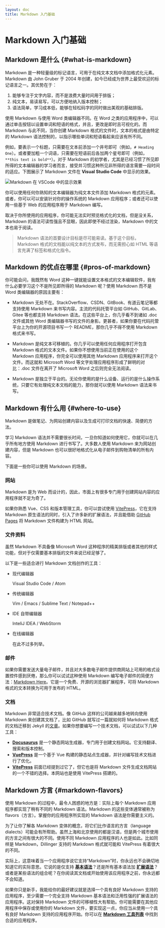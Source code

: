 ```yaml
---
layout: doc
title: Markdown 入门基础
---
```

# Markdown 入门基础

## Markdown 是什么 {#what-is-markdown}

Markdown 是一种轻量级的标记语言，可用于在纯文本文档中添加格式化元素。Markdown 由 John Gruber 于 2004 年创建，如今已经成为世界上最受欢迎的标记语言之一。其优势在于：

1. 能够专注于文字内容，而不是浪费大量时间用于排版；
2. 纯文本，易读易写，可以方便地纳入版本控制；
3. 语法简单，学习成本低，能够在轻松码字的同时做出美观的基础排版。

使用 Markdown 与使用 Word 类编辑器不同。在 Word 之类的应用程序中，可以通过单击按钮以设置单词和短语的格式，并且，更改是即时且可视化的。而 Markdown 与此不同，当你创建 Markdown 格式的文件时，文本的格式是由特定的 Markdown 语法控制的，以指示哪些单词和短语看起来应该有所不同。

例如，要表示一个标题，只需要在文本前添加一个井号即可（例如，`# Heading One`）。或者要加粗一个词语，只需要在短语前后各加两个星号即可（例如，`**this text is bold**`）。对于 Markdown 的初学者，尤其是已经习惯了所见即所得的文本编辑器的学习者而言，接受并习惯这种所见非所得的语言需要一段时间的适应。下图展示了 Markdown 文件在 **Visual Studio Code** 中显示的效果。

![Markdown 在 VSCode 中的显示效果][img:markdown-in-vscode]

你可以使用任何你熟知的文本编辑器为纯文本文件添加 Markdown 格式的元素。或者，你可以可以安装针对你的操作系统的 Markdown 应用程序；或者还可以使用一些基于 Web 的应用程序用于 Markdown 编写。

取决于你所使用的应用程序，你可能无法实时预览格式化的文档，但是没关系，Markdown 的语法可读性强且不显眼，因此即使不经过渲染，Markdown 中的文本也易于阅读。

> Markdown 语法的首要设计目标是尽可能易读。基于这个目标，Markdown 格式的文档能以纯文本的方式发布，而无需担心如 HTML 等语言充满了标签和格式化指令。

## Markdown 的优点在哪里 {#pros-of-markdown}

你可能会问，我既然有 Word 这种一键就能设置文本格式的文本编辑软件，我有什么必要学习这个不是所见即所得的 Markdown 呢？使用 Markdown 而不是 Word 类编辑器的原因主要有：

- Markdown 无处不在。StackOverflow、CSDN、GitBook、有道云笔记等都支持使用 Markdown 来书写内容。主流的代码托管平台如 GitHub、GitLab、Gitee 等也都支持 Markdown 语法。在这些平台上，你几乎看不到诸如 .doc 文件或其他 Word 类编辑器书写的文件的身影。更甚者，如果你要在代码托管平台上为你的开源项目书写一个 README，那你几乎不得不使用 Markdown 格式来书写。

- Markdown 是纯文本可移植的。你几乎可以使用任何应用程序打开包含 Markdown 格式的文本文件。如果你不想使用当前正在使用的这个 Markdown 应用程序，你完全可以使用其他 Markdown 应用程序来打开这个文件。而这就和 Microsoft Word 等文字处理应用程序形成了鲜明的对比：.doc 文件在离开了 Microsoft Word 之后则完全无法阅读。

- Markdown 是独立于平台的。无论你使用的是什么设备、运行的是什么操作系统，只要它有处理纯文本文档的能力，那你就可以使用 Markdown 语法来书写。

## Markdown 有什么用 {#where-to-use}

Markdown 是做笔记、为网站创建内容以及生成可打印文档的快速、简便的方法。

学习 Markdown 语法并不需要很长时间，一旦你知道如何使用它，你就可以在几乎所有地方使用 Markdown 进行书写了。大多数人使用 Markdown 来为网站创建内容，但是 Markdown 也可以很好地格式化从电子邮件到购物清单的所有内容。

下面是一些你可以使用 Markdown 的场景。

### 网站

Markdown 是为 Web 而设计的，因此，市面上有很多专门用于创建网站内容的应用程序就不足为奇了。

如果你熟悉 Vue、CSS 和版本管理工具，你可以尝试使用 [VitePress][p:vitepress]，它在支持 Markdown 原生语法的同时，引入了许多新的扩展语法，并且能借助 [GitHub Pages][p:github-pages] 将 Markdown 文件构建为 HTML 网站。

### 文件资料

虽然 Markdown 不具备像 Microsoft Word 这种程序的精美排版或者其他的样式功能，但对于仅需要基本排版的文件来说已经足够了。

以下是一些适合进行 Markdown 文档创作的工具：

- 现代编辑器

  Visual Studio Code / Atom

- 传统编辑器

	Vim / Emacs / Sublime Text / Notepad++

- IDE 自带编辑器

  InteliJ IDEA / WebStorm

- 在线编辑器

  在此不过多列举。

### 邮件

如果你需要发送大量电子邮件，并且对大多数电子邮件提供商网站上可用的格式设置控件感到厌倦，那么你可以试试这种使用 Markdown 编写电子邮件的简便方法：[Markdown Here][p:markdown-here]。它是一个免费、开源的浏览器扩展程序，可将 Markdown 格式的文本转换为可用于发布的 HTML。

### 文档

Markdown 非常适合技术文档。像 GitHub 这样的公司越来越多地转向使用 Markdown 来创建其文档了，比如 GitHub 就写过一篇就如何将 Markdown 格式的文档迁移到 Jekyll 的[文章][p:document-github]。如果你想要编写一个技术文档，可以试试以下几种工具：

- [**Docusaurus**][p:docusaurus] 是一个静态网站生成器，专门用于创建文档网站。它支持翻译、搜索和版本控制。
- [**VuePress**][p:vuepress] 是一个基于 Vue 构建的静态站点生成器，并针对编写技术文档进行了优化。
- [**VitePress**][p:vitepress] 前面已经提到过它了，但它也是将 Markdown 文件生成文档网站的一个不错的选择。本网站也是使用 VitePress 搭建的。

## Markdown 方言 {#markdown-flavors}

使用 Markdown 的过程中，最令人困惑的地方是：实际上每个 Markdown 应用程序都实现了稍有不同的 Markdown 语法。Markdown 的这些变体通常被称为 flavors（方言）。掌握你的应用程序所实现的 Markdown 语法是你需要主义的。

为了让你了解各 Markdown 变体的概念，将它们比作语言的方言（language dialects）可能会有所帮助。虽然上海和北京使用的都是汉语，但是两个城市使用的方言之间有很大的不同。使用不同 Markdown 应用程序的人也是如此。比如同样是 Markdown，Dillinger 支持的 Markdown 格式就可能和 VitePress 有着很大的不同。

实际上，这意味着当一个应用程序说它支持“Markdown”时，你永远也不会确切地知道它的实际意思。它说的是仅支持 [**基本语法**][p:basic-syntax]？还是所有基本语法加 [**扩展语法**][p:adv-syntax]？或者是某些语法的组合呢？在你阅读其文档或开始使用该应用程序之前，你永远都不会知道。

如果你只是新手，我能给你的最好建议就是选择一个具有良好 Markdown 支持的应用程序，至少需要一个完全支持 Markdown 基本语法和泛用性强的扩展语法的应用程序。这对保持 Markdown 文件的可移植性大有帮助。你可能需要在其他应用程序中保存或使用你的 Markdown 文件，要实现这一点，你应当从使用一个具有良好 Markdown 支持的应用程序开始。你可以在 [**Markdown 工具列表**][p:md-tools] 中找到合适的应用程序。

[p:vitepress]: https://vitepress.dev
[p:github-pages]: https://pages.github.com
[p:markdown-here]: https://markdown-here.com
[p:document-github]: https://github.blog/engineeringhow-github-uses-github-to-document-github
[p:docusaurus]: https://www.docusaurus.cn/docs
[p:vuepress]: https://vuepress.vuejs.org
[p:basic-syntax]: /md-tutorial/basic-syntax.md
[p:adv-syntax]: /md-tutorial/adv-syntax.md
[p:md-tools]: /md-tutorial/md-tools.md
[img:markdown-in-vscode]: /imgs/md-tutorial/md-intro/markdown-in-vscode.png
